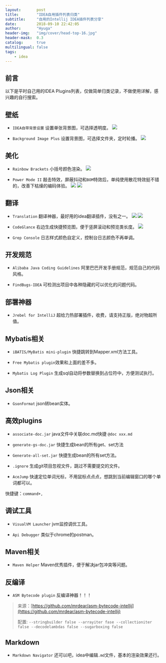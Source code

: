 ```yaml
---
layout:       post
title:        "IDEA自用插件列表归类"
subtitle:     "自用的Intellij IDEA插件列表分享"
date:         2018-09-10 22:42:05
author:       "Hyuga"
header-img:   "img/cover/head-top-16.jpg"
header-mask:  0.3
catalog:      true
multilingual: false
tags:
    - idea
---
```


## 前言
以下是平时自己用的IDEA Plugins列表，仅做简单归类记录，不做使用详解，感兴趣的自行搜索。

## 壁纸
- `IDEA自带背景设置`
设置单张背景图，可选择透明度。
![](/img/2018/2018-09/plugins-1.png)

- `Background Image Plus`
设置背景图，可选择文件夹，定时轮播。
![](/img/2018/2018-09/plugins-3.png)

## 美化
- `Rainbow Brackets`
小括号颜色渲染。
![](/img/2018/2018-09/plugins-4.png)

- `Power Mode II`
敲击特效，屏蔽抖动和`BOM`特效后，单纯使用散花特效挺不错的，改善下枯燥的编码体验。
![](/img/2018/2018-09/plugins-2.png)
![](/img/2018/2018-09/plugins-5.png)

## 翻译
- `Translation`
翻译神器，最好用的idea翻译插件，没有之一。
![](/img/2018/2018-09/plugins-6.png)
![](/img/2018/2018-09/plugins-7.png)

- `CodeGlance`
右边生成快捷预览图，便于竖屏滚动和预览类长度。
![](/img/2018/2018-09/plugins-8.png)

- `Grep Console`
日志样式颜色自定义，控制台日志颜色不再单调。

## 开发规范
- `Alibaba Java Coding Guidelines`
阿里巴巴开发手册规范，规范自己的代码风格。

- `FindBugs-IDEA`
可检测出项目中各种隐藏的可以优化的问题代码。

## 部署神器
- `Jrebel for IntelliJ`
超给力热部署插件，收费，请支持正版，绝对物超所值。

## Mybatis相关
- `iBATIS/MyBatis mini-plugin`
快捷跳转到Mapper.xml方法工具。

- `Free Mybatis plugin`效果和上面的差不多。

- `Mybatis Log Plugin`
生成sql自动将参数替换到占位符中，方便测试执行。

## Json相关
- `GsonFormat`
json转bean实体。

## 高效plugins
- `associate-doc.jar`
java文件中关联doc.md快捷 `@doc xxx.md`

- `generate-gs-doc.jar`
快捷生成bean的所有get、set方法

- `Generate-all-set.jar`
快捷生成bean的所有set方法。

- `.ignore`
生成git项目忽视文件，跳过不需要提交的文件。

- `AceJump`
快速定位单词光标，不用鼠标点点点，想跳到当前编辑窗口的哪个单词都可以。

快捷键：`command+,`

## 调试工具
- `VisualVM Launcher`
jvm监控调优工具。

- `Api Debugger`
类似于chrome的postman。

## Maven相关
- `Maven Helper`
Maven优秀插件，便于解决jar包冲突等问题。

## 反编译
- `ASM Bytecode plugin`
反编译神器！！！

> 来源：[https://github.com/mrdear/asm-bytecode-intellij](https://github.com/mrdear/asm-bytecode-intellij)
>
> 配置: `--stringbuilder false --arrayiter fase --collectioniter false --decodelambdas false --sugarboxing false`

## Markdown
- `Markdown Navigator`
还可以吧，idea中编辑`.md`文件，基本的渲染效果还行。